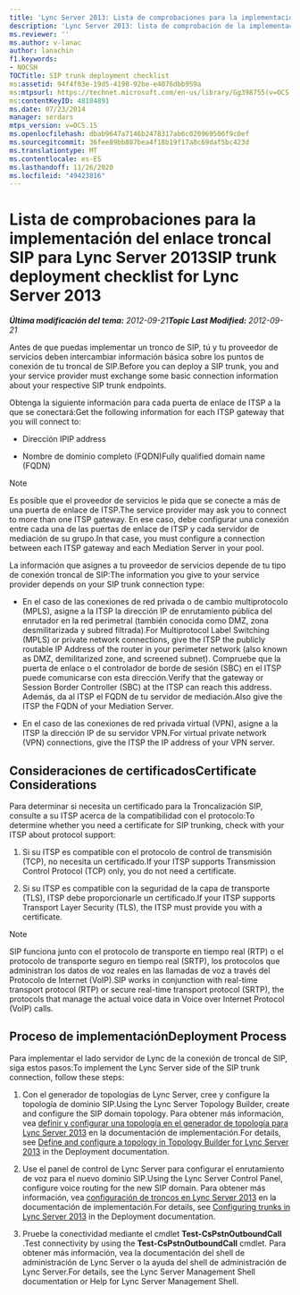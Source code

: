 ```yaml
---
title: 'Lync Server 2013: Lista de comprobaciones para la implementación del enlace troncal SIP'
description: 'Lync Server 2013: lista de comprobación de la implementación del tronco de SIP.'
ms.reviewer: ''
ms.author: v-lanac
author: lanachin
f1.keywords:
- NOCSH
TOCTitle: SIP trunk deployment checklist
ms:assetid: 94f4f03e-19d5-4198-92be-e4076dbb959a
ms:mtpsurl: https://technet.microsoft.com/en-us/library/Gg398755(v=OCS.15)
ms:contentKeyID: 48184891
ms.date: 07/23/2014
manager: serdars
mtps_version: v=OCS.15
ms.openlocfilehash: dbab9647a7146b2478317ab6c020969506f9c0ef
ms.sourcegitcommit: 36fee89bb887bea4f18b19f17a8c69daf5bc423d
ms.translationtype: MT
ms.contentlocale: es-ES
ms.lasthandoff: 11/26/2020
ms.locfileid: "49423816"
---
```

# <a name="sip-trunk-deployment-checklist-for-lync-server-2013"></a><span data-ttu-id="f887c-103">Lista de comprobaciones para la implementación del enlace troncal SIP para Lync Server 2013</span><span class="sxs-lookup"><span data-stu-id="f887c-103">SIP trunk deployment checklist for Lync Server 2013</span></span>

<div data-xmlns="http://www.w3.org/1999/xhtml">

<div class="topic" data-xmlns="http://www.w3.org/1999/xhtml" data-msxsl="urn:schemas-microsoft-com:xslt" data-cs="https://msdn.microsoft.com/">

<div data-asp="https://msdn2.microsoft.com/asp">



</div>

<div id="mainSection">

<div id="mainBody"><span data-ttu-id="f887c-104">

<span> </span></span><span class="sxs-lookup"><span data-stu-id="f887c-104">

<span> </span></span></span>

<span data-ttu-id="f887c-105">_**Última modificación del tema:** 2012-09-21_</span><span class="sxs-lookup"><span data-stu-id="f887c-105">_**Topic Last Modified:** 2012-09-21_</span></span>

<span data-ttu-id="f887c-106">Antes de que puedas implementar un tronco de SIP, tú y tu proveedor de servicios deben intercambiar información básica sobre los puntos de conexión de tu troncal de SIP.</span><span class="sxs-lookup"><span data-stu-id="f887c-106">Before you can deploy a SIP trunk, you and your service provider must exchange some basic connection information about your respective SIP trunk endpoints.</span></span>

<span data-ttu-id="f887c-107">Obtenga la siguiente información para cada puerta de enlace de ITSP a la que se conectará:</span><span class="sxs-lookup"><span data-stu-id="f887c-107">Get the following information for each ITSP gateway that you will connect to:</span></span>

  - <span data-ttu-id="f887c-108">Dirección IP</span><span class="sxs-lookup"><span data-stu-id="f887c-108">IP address</span></span>

  - <span data-ttu-id="f887c-109">Nombre de dominio completo (FQDN)</span><span class="sxs-lookup"><span data-stu-id="f887c-109">Fully qualified domain name (FQDN)</span></span>

<div>


> [!NOTE]  
> <span data-ttu-id="f887c-110">Es posible que el proveedor de servicios le pida que se conecte a más de una puerta de enlace de ITSP.</span><span class="sxs-lookup"><span data-stu-id="f887c-110">The service provider may ask you to connect to more than one ITSP gateway.</span></span> <span data-ttu-id="f887c-111">En ese caso, debe configurar una conexión entre cada una de las puertas de enlace de ITSP y cada servidor de mediación de su grupo.</span><span class="sxs-lookup"><span data-stu-id="f887c-111">In that case, you must configure a connection between each ITSP gateway and each Mediation Server in your pool.</span></span>



</div>

<span data-ttu-id="f887c-112">La información que asignes a tu proveedor de servicios depende de tu tipo de conexión troncal de SIP:</span><span class="sxs-lookup"><span data-stu-id="f887c-112">The information you give to your service provider depends on your SIP trunk connection type:</span></span>

  - <span data-ttu-id="f887c-113">En el caso de las conexiones de red privada o de cambio multiprotocolo (MPLS), asigne a la ITSP la dirección IP de enrutamiento pública del enrutador en la red perimetral (también conocida como DMZ, zona desmilitarizada y subred filtrada).</span><span class="sxs-lookup"><span data-stu-id="f887c-113">For Multiprotocol Label Switching (MPLS) or private network connections, give the ITSP the publicly routable IP Address of the router in your perimeter network (also known as DMZ, demilitarized zone, and screened subnet).</span></span> <span data-ttu-id="f887c-114">Compruebe que la puerta de enlace o el controlador de borde de sesión (SBC) en el ITSP puede comunicarse con esta dirección.</span><span class="sxs-lookup"><span data-stu-id="f887c-114">Verify that the gateway or Session Border Controller (SBC) at the ITSP can reach this address.</span></span> <span data-ttu-id="f887c-115">Además, da al ITSP el FQDN de tu servidor de mediación.</span><span class="sxs-lookup"><span data-stu-id="f887c-115">Also give the ITSP the FQDN of your Mediation Server.</span></span>

  - <span data-ttu-id="f887c-116">En el caso de las conexiones de red privada virtual (VPN), asigne a la ITSP la dirección IP de su servidor VPN.</span><span class="sxs-lookup"><span data-stu-id="f887c-116">For virtual private network (VPN) connections, give the ITSP the IP address of your VPN server.</span></span>

<div>

## <a name="certificate-considerations"></a><span data-ttu-id="f887c-117">Consideraciones de certificados</span><span class="sxs-lookup"><span data-stu-id="f887c-117">Certificate Considerations</span></span>

<span data-ttu-id="f887c-118">Para determinar si necesita un certificado para la Troncalización SIP, consulte a su ITSP acerca de la compatibilidad con el protocolo:</span><span class="sxs-lookup"><span data-stu-id="f887c-118">To determine whether you need a certificate for SIP trunking, check with your ITSP about protocol support:</span></span>

1.  <span data-ttu-id="f887c-119">Si su ITSP es compatible con el protocolo de control de transmisión (TCP), no necesita un certificado.</span><span class="sxs-lookup"><span data-stu-id="f887c-119">If your ITSP supports Transmission Control Protocol (TCP) only, you do not need a certificate.</span></span>

2.  <span data-ttu-id="f887c-120">Si su ITSP es compatible con la seguridad de la capa de transporte (TLS), ITSP debe proporcionarle un certificado.</span><span class="sxs-lookup"><span data-stu-id="f887c-120">If your ITSP supports Transport Layer Security (TLS), the ITSP must provide you with a certificate.</span></span>

<div>


> [!NOTE]  
> <span data-ttu-id="f887c-121">SIP funciona junto con el protocolo de transporte en tiempo real (RTP) o el protocolo de transporte seguro en tiempo real (SRTP), los protocolos que administran los datos de voz reales en las llamadas de voz a través del Protocolo de Internet (VoIP).</span><span class="sxs-lookup"><span data-stu-id="f887c-121">SIP works in conjunction with real-time transport protocol (RTP) or secure real-time transport protocol (SRTP), the protocols that manage the actual voice data in Voice over Internet Protocol (VoIP) calls.</span></span>



</div>

</div>

<div>

## <a name="deployment-process"></a><span data-ttu-id="f887c-122">Proceso de implementación</span><span class="sxs-lookup"><span data-stu-id="f887c-122">Deployment Process</span></span>

<span data-ttu-id="f887c-123">Para implementar el lado servidor de Lync de la conexión de troncal de SIP, siga estos pasos:</span><span class="sxs-lookup"><span data-stu-id="f887c-123">To implement the Lync Server side of the SIP trunk connection, follow these steps:</span></span>

1.  <span data-ttu-id="f887c-124">Con el generador de topologías de Lync Server, cree y configure la topología de dominio SIP.</span><span class="sxs-lookup"><span data-stu-id="f887c-124">Using the Lync Server Topology Builder, create and configure the SIP domain topology.</span></span> <span data-ttu-id="f887c-125">Para obtener más información, vea [definir y configurar una topología en el generador de topología para Lync Server 2013](lync-server-2013-define-and-configure-a-topology-in-topology-builder.md) en la documentación de implementación.</span><span class="sxs-lookup"><span data-stu-id="f887c-125">For details, see [Define and configure a topology in Topology Builder for Lync Server 2013](lync-server-2013-define-and-configure-a-topology-in-topology-builder.md) in the Deployment documentation.</span></span>

2.  <span data-ttu-id="f887c-126">Use el panel de control de Lync Server para configurar el enrutamiento de voz para el nuevo dominio SIP.</span><span class="sxs-lookup"><span data-stu-id="f887c-126">Using the Lync Server Control Panel, configure voice routing for the new SIP domain.</span></span> <span data-ttu-id="f887c-127">Para obtener más información, vea [configuración de troncos en Lync Server 2013](lync-server-2013-configuring-trunks.md) en la documentación de implementación.</span><span class="sxs-lookup"><span data-stu-id="f887c-127">For details, see [Configuring trunks in Lync Server 2013](lync-server-2013-configuring-trunks.md) in the Deployment documentation.</span></span>

3.  <span data-ttu-id="f887c-128">Pruebe la conectividad mediante el cmdlet **Test-CsPstnOutboundCall** .</span><span class="sxs-lookup"><span data-stu-id="f887c-128">Test connectivity by using the **Test-CsPstnOutboundCall** cmdlet.</span></span> <span data-ttu-id="f887c-129">Para obtener más información, vea la documentación del shell de administración de Lync Server o la ayuda del shell de administración de Lync Server.</span><span class="sxs-lookup"><span data-stu-id="f887c-129">For details, see the Lync Server Management Shell documentation or Help for Lync Server Management Shell.</span></span>

<span data-ttu-id="f887c-130"></div>

</div>

<span> </span>

</div>

</div>

</span><span class="sxs-lookup"><span data-stu-id="f887c-130"></div>

</div>

<span> </span>

</div>

</div>

</span></span></div>

